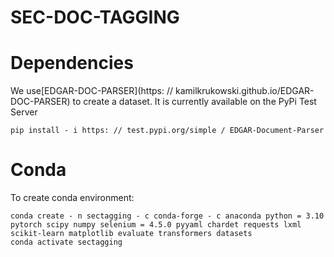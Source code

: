 # SEC-DOC-TAGGING

# Dependencies

We use[EDGAR-DOC-PARSER](https: // kamilkrukowski.github.io/EDGAR-DOC-PARSER) to create a dataset.
It is currently available on the PyPi Test Server
```
pip install - i https: // test.pypi.org/simple / EDGAR-Document-Parser
```


# Conda

To create conda environment:
```
conda create - n sectagging - c conda-forge - c anaconda python = 3.10 pytorch scipy numpy selenium = 4.5.0 pyyaml chardet requests lxml scikit-learn matplotlib evaluate transformers datasets
conda activate sectagging
```
